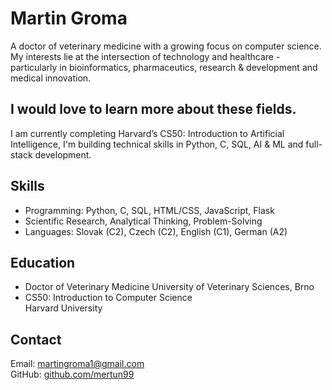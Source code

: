 # Martin Groma

A doctor of veterinary medicine with a growing focus on computer science. My interests lie at the intersection of technology and healthcare - particularly in bioinformatics, pharmaceutics, research & development and medical innovation.

## I would love to learn more about these fields.

I am currently completing Harvard’s CS50: Introduction to Artificial Intelligence, I'm building technical skills in Python, C, SQL, AI & ML and full-stack development.

## Skills

- Programming: Python, C, SQL, HTML/CSS, JavaScript, Flask  
- Scientific Research, Analytical Thinking, Problem-Solving  
- Languages: Slovak (C2), Czech (C2), English (C1), German (A2)

## Education

- Doctor of Veterinary Medicine 
  University of Veterinary Sciences, Brno
- CS50: Introduction to Computer Science  
  Harvard University

## Contact

Email: martingroma1@gmail.com  
GitHub: [github.com/mertun99](https://github.com/mertun99)
